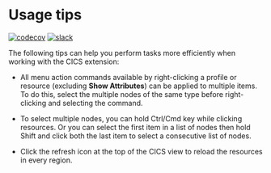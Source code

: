 # Usage tips

[![codecov](https://codecov.io/gh/zowe/vscode-extension-for-zowe/branch/main/graph/badge.svg)](https://codecov.io/gh/zowe/vscode-extension-for-zowe)
[![slack](https://img.shields.io/badge/chat-on%20Slack-blue)](https://app.slack.com/client/T1BAJVCTY/CUVE37Z5F)

The following tips can help you perform tasks more efficiently when working with the CICS extension:

- All menu action commands available by right-clicking a profile or resource (excluding **Show Attributes**) can be applied to multiple items. To do this, select the multiple nodes of the same type before right-clicking and selecting the command.

- To select multiple nodes, you can hold Ctrl/Cmd key while clicking resources. Or you can select the first item in a list of nodes then hold Shift and click both the last item to select a consecutive list of nodes.

- Click the refresh icon at the top of the CICS view to reload the resources in every region.
